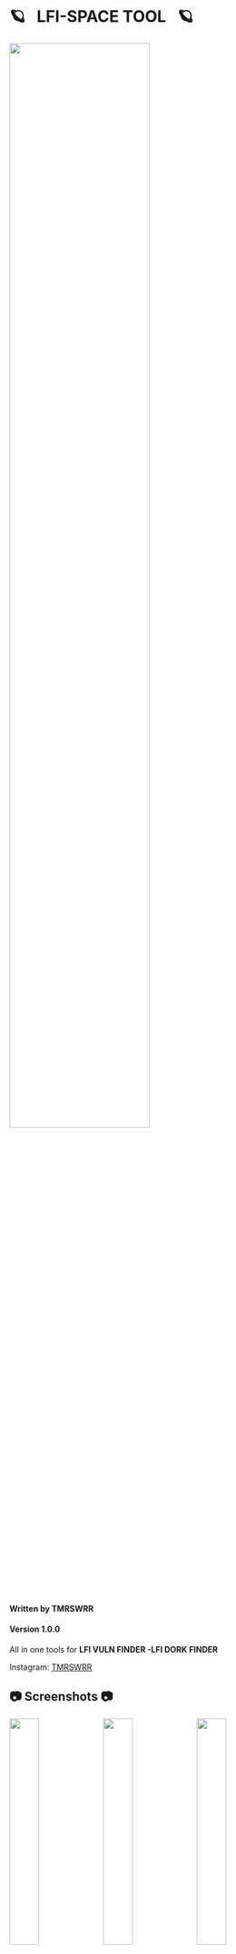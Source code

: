    # 🪐  &nbsp;  LFI-SPACE TOOL  &nbsp;  🪐

<img src="https://i.imgur.com/KuLbSJP.png" width="70%"></img>



#### Written by TMRSWRR 
#### Version 1.0.0
All in one tools for **LFI VULN FINDER -LFI DORK FINDER**

Instagram: [TMRSWRR](https://www.instagram.com/tmrswrr/)
##  :camera: Screenshots  :camera:

<img src="https://i.imgur.com/Hzr41Hm.jpg" width="32%"></img>
<img src="https://i.imgur.com/FeHo1Og.jpg" width="32%"></img>
<img src="https://i.imgur.com/CRuf1l2.png" width="32%"></img>

## 👇 💫  How to use  💫 👇

[![How to use](https://i.imgur.com/ybDgF57.png)](https://youtu.be/rpcGqwZU2As)

## 📒 Read Me 📒

*LFI Space is a robust and efficient tool designed to detect Local File Inclusion (LFI) vulnerabilities in web applications. This tool simplifies the process of identifying potential security flaws by leveraging two distinct scanning methods: Google Dork Search and Targeted URL Scan. With its comprehensive approach, LFI Space assists security professionals, penetration testers, and ethical hackers in assessing the security posture of web applications.*

*The Google Dork Search functionality within LFI Space harnesses the power of the Google search engine to identify web pages that may be susceptible to LFI attacks. By employing carefully crafted Google dorks, the tool retrieves search results that are likely to contain vulnerable pages. These dorks are specific queries designed to target common LFI vulnerability patterns in web applications. LFI Space then analyzes the responses from these pages, meticulously examining the content to identify any signs of LFI vulnerabilities. This approach allows for a broad and automated search, rapidly surfacing potential targets for further investigation.*

*Additionally, LFI Space provides a Targeted URL Scan feature, enabling users to manually input a list of specific URLs for scanning. This functionality allows for a more focused approach, enabling security professionals to assess particular web applications or pages of interest. By scanning each URL individually, LFI Space thoroughly inspects the target web pages for any signs of LFI vulnerabilities. This targeted approach provides flexibility and precision in identifying potential security weaknesses.*

*It is important to note that LFI Space is intended for responsible and authorized use, such as security testing, vulnerability assessments, or penetration testing, with proper consent and legal permissions. It is crucial to adhere to ethical guidelines and respect the privacy and security of targeted systems.*

*In conclusion, LFI Space is a powerful tool that combines Google Dork Search and Targeted URL Scan functionalities to detect Local File Inclusion vulnerabilities in web applications. By automating the search for potentially vulnerable pages and providing the ability to scan specific URLs, LFI Space empowers security professionals to identify LFI vulnerabilities effectively. With its user-friendly interface and comprehensive scanning capabilities, LFI Space is an invaluable asset for enhancing the security posture of web applications.*

* Google Dork Search: The tool queries the Google search engine to find web pages that may be vulnerable to LFI attacks based on carefully crafted Google dorks. It then analyzes the responses of these pages to determine if any LFI vulnerabilities exist.
 * Targeted URL Scan: The tool accepts a list of URLs as input and scans each URL for LFI vulnerabilities. This feature allows for a more focused approach, enabling users to assess specific web applications or pages of interest.
## 🍏 LFI Find Dork 🍏

```
inurl:/filedown.php?file=
inurl:/news.php?include=
inurl:/view/lang/index.php?page=?page=
inurl:/shared/help.php?page=
inurl:/include/footer.inc.php?_AMLconfig[cfg_serverpath]=
inurl:/squirrelcart/cart_content.php?cart_isp_root=
inurl:index2.php?to=
inurl:index.php?load=
inurl:home.php?pagina=
/surveys/survey.inc.php?path=
index.php?body=
/classes/adodbt/sql.php?classes_dir=
enc/content.php?Home_Path=
```
* This dork list in lfi2.txt file

##  :cd: Installation  :cd:
### Installation with requirements.txt

```bash
git clone https://github.com/capture0x/Lfi-Space/
cd Lfi-Space
pip3 install -r requirements.txt
```

## ⭐ Usage ⭐

```bash
python3 lfi.py
```

## Bugs and enhancements

*Contributions are welcome! If you find any issues or have suggestions for improvements, please open an issue or submit a pull request.*

For bug reports or enhancements, please open an [issue](https://github.com/capture0x/Lfi-Space/issues) here.


**Copyright 2023**
